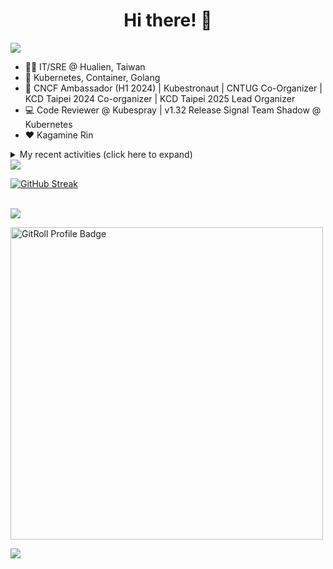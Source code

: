<div align="center">
  <h1>Hi there! 👋</h1>
</div>

![](https://komarev.com/ghpvc/?username=tico88612&color=brightgreen&style=for-the-badge)

- 🧑‍💻 IT/SRE @ Hualien, Taiwan
- 🐳 Kubernetes, Container, Golang
- 🤝 CNCF Ambassador (H1 2024) | Kubestronaut | CNTUG Co-Organizer | KCD Taipei 2024 Co-organizer | KCD Taipei 2025 Lead Organizer
- 💻 Code Reviewer @ Kubespray | v1.32 Release Signal Team Shadow @ Kubernetes
- ❤️ Kagamine Rin

<details>
  <summary>My recent activities (click here to expand)</summary>

  #### 👷 Check out what I'm currently working on
  
  - [cloud-native-taiwan/i.kcd.taipei](https://github.com/cloud-native-taiwan/i.kcd.taipei) -  (1 day ago)
  - [kubernetes-sigs/kubespray](https://github.com/kubernetes-sigs/kubespray) - Deploy a Production Ready Kubernetes Cluster (1 week ago)
  - [kubernetes-sigs/cloud-provider-kind](https://github.com/kubernetes-sigs/cloud-provider-kind) - Cloud provider for KIND clusters (3 weeks ago)
  - [Homebrew/homebrew-core](https://github.com/Homebrew/homebrew-core) - 🍻 Default formulae for the missing package manager for macOS (or Linux) (4 weeks ago)
  - [cncf/k8s-conformance](https://github.com/cncf/k8s-conformance) - 🧪CNCF K8s Conformance Working Group (4 weeks ago)
  - [cloud-native-taiwan/kcd-taipei-2025](https://github.com/cloud-native-taiwan/kcd-taipei-2025) -  (1 month ago)
  - [scist-tw/wc_scoreboard](https://github.com/scist-tw/wc_scoreboard) -  (1 month ago)
  - [cloud-native-taiwan/Infra-Labs-Docs](https://github.com/cloud-native-taiwan/Infra-Labs-Docs) - Documentation for Cloud Native Taiwan Infra Labs (1 month ago)
  - [cncf/people](https://github.com/cncf/people) - Stores the data that will populate the various people listings on cncf.io (2 months ago)
  - [coredns/deployment](https://github.com/coredns/deployment) - Scripts, utilities, and examples for deploying CoreDNS. (4 months ago)

  #### 🌱 My latest projects
  
  - [tico88612/blog-comments](https://github.com/tico88612/blog-comments) - 
  - [tico88612/get-real-ip](https://github.com/tico88612/get-real-ip) - 
  - [tico88612/podman-monitor-workshop](https://github.com/tico88612/podman-monitor-workshop) - 
  - [tico88612/cicd-hexo-blog-pages](https://github.com/tico88612/cicd-hexo-blog-pages) - 以 Hexo Blog 撰寫 CI/CD Pipeline 網頁
  - [tico88612/cicd-hexo-blog-template](https://github.com/tico88612/cicd-hexo-blog-template) - 以 Hexo Blog 撰寫 CI/CD Pipeline 模板
  - [tico88612/butter-toast-cup-2023](https://github.com/tico88612/butter-toast-cup-2023) - 奶油吐司杯 2023 分數計算機
  - [tico88612/cms-docker](https://github.com/tico88612/cms-docker) - Contest Management System v1.5.dev0 Docker Version
  - [tico88612/network-security-final](https://github.com/tico88612/network-security-final) - 
  - [tico88612/docker-init.engineer](https://github.com/tico88612/docker-init.engineer) - 純靠北工程師 Docker 架設版
  - [tico88612/kantai-teachme.tw](https://github.com/tico88612/kantai-teachme.tw) - 

  #### 🔭 Latest releases I've contributed to
  
  - [meshery/meshery](https://github.com/meshery/meshery) ([v0.8.43](https://github.com/meshery/meshery/releases/tag/v0.8.43), 2 days ago) - Meshery, the cloud native manager
  - [metal3-io/cluster-api-provider-metal3](https://github.com/metal3-io/cluster-api-provider-metal3) ([v1.8.6](https://github.com/metal3-io/cluster-api-provider-metal3/releases/tag/v1.8.6), 3 days ago) - Metal³ integration with https://github.com/kubernetes-sigs/cluster-api
  - [kubearmor/kubearmor-client](https://github.com/kubearmor/kubearmor-client) ([v1.3.3](https://github.com/kubearmor/kubearmor-client/releases/tag/v1.3.3), 3 days ago) - KubeArmor cli tool aka kArmor :robot:
  - [etcd-io/etcd](https://github.com/etcd-io/etcd) ([v3.6.0-rc.1](https://github.com/etcd-io/etcd/releases/tag/v3.6.0-rc.1), 5 days ago) - Distributed reliable key-value store for the most critical data of a distributed system
  - [backstage/backstage](https://github.com/backstage/backstage) ([v1.37.0-next.0](https://github.com/backstage/backstage/releases/tag/v1.37.0-next.0), 5 days ago) - Backstage is an open framework for building developer portals
  - [metal3-io/ip-address-manager](https://github.com/metal3-io/ip-address-manager) ([v1.9.4](https://github.com/metal3-io/ip-address-manager/releases/tag/v1.9.4), 1 week ago) - IP address Manager for Cluster API Provider Metal3
  - [kubernetes-sigs/cloud-provider-kind](https://github.com/kubernetes-sigs/cloud-provider-kind) ([v0.6.0](https://github.com/kubernetes-sigs/cloud-provider-kind/releases/tag/v0.6.0), 1 week ago) - Cloud provider for KIND clusters
  - [jaegertracing/jaeger](https://github.com/jaegertracing/jaeger) ([v1.66.0](https://github.com/jaegertracing/jaeger/releases/tag/v1.66.0), 3 weeks ago) - CNCF Jaeger, a Distributed Tracing Platform
  - [jaegertracing/jaeger-ui](https://github.com/jaegertracing/jaeger-ui) ([v1.66.0](https://github.com/jaegertracing/jaeger-ui/releases/tag/v1.66.0), 3 weeks ago) - Web UI for Jaeger
  - [kubeflow/trainer](https://github.com/kubeflow/trainer) ([v1.9.0](https://github.com/kubeflow/trainer/releases/tag/v1.9.0), 1 month ago) - Distributed ML Training and Fine-Tuning on Kubernetes

  #### 🔨 My recent Pull Requests
  
  - [Update install description in README.md](https://github.com/kubernetes-sigs/cloud-provider-kind/pull/209) on [kubernetes-sigs/cloud-provider-kind](https://github.com/kubernetes-sigs/cloud-provider-kind) (3 weeks ago)
  - [cloud-provider-kind 0.5.0 (new formula)](https://github.com/Homebrew/homebrew-core/pull/206262) on [Homebrew/homebrew-core](https://github.com/Homebrew/homebrew-core) (4 weeks ago)
  - [[WIP] Bump Ansible to 10.7.0 &amp; Deprecate RHEL8-based tests](https://github.com/kubernetes-sigs/kubespray/pull/11924) on [kubernetes-sigs/kubespray](https://github.com/kubernetes-sigs/kubespray) (1 month ago)
  - [Conformance results for v1.31/kubespray](https://github.com/cncf/k8s-conformance/pull/3584) on [cncf/k8s-conformance](https://github.com/cncf/k8s-conformance) (1 month ago)
  - [Cleanup OWNERS files in each folders](https://github.com/kubernetes-sigs/kubespray/pull/11892) on [kubernetes-sigs/kubespray](https://github.com/kubernetes-sigs/kubespray) (1 month ago)
  - [Add `manual` option to the `external_cloud_provider` variable](https://github.com/kubernetes-sigs/kubespray/pull/11883) on [kubernetes-sigs/kubespray](https://github.com/kubernetes-sigs/kubespray) (1 month ago)
  - [Add Flatcar 4081 CI test](https://github.com/kubernetes-sigs/kubespray/pull/11868) on [kubernetes-sigs/kubespray](https://github.com/kubernetes-sigs/kubespray) (1 month ago)
  - [Add Python .gitignore](https://github.com/scist-tw/wc_scoreboard/pull/1) on [scist-tw/wc_scoreboard](https://github.com/scist-tw/wc_scoreboard) (1 month ago)
  - [Add Flatcar 4081.2.1 image to test-infra](https://github.com/kubernetes-sigs/kubespray/pull/11849) on [kubernetes-sigs/kubespray](https://github.com/kubernetes-sigs/kubespray) (1 month ago)
  - [Fix meetup link](https://github.com/cloud-native-taiwan/Infra-Labs-Docs/pull/78) on [cloud-native-taiwan/Infra-Labs-Docs](https://github.com/cloud-native-taiwan/Infra-Labs-Docs) (1 month ago)

  #### ⭐ Recent Stars
  
  - [riccardoperra/codeimage](https://github.com/riccardoperra/codeimage) - A tool to beautify your code screenshots. Built with SolidJS and Fastify. (1 month ago)
  - [inspektor-gadget/inspektor-gadget](https://github.com/inspektor-gadget/inspektor-gadget) - Inspektor Gadget is a set of tools and framework for data collection and system inspection on Kubernetes clusters and Linux hosts using eBPF (3 months ago)
  - [charmbracelet/vhs](https://github.com/charmbracelet/vhs) - Your CLI home video recorder 📼 (3 months ago)
  - [knabben/stalker](https://github.com/knabben/stalker) - Stalk and Hunt Flake Testgrid Jobs  (4 months ago)
  - [ljcucc/mobai-alei](https://github.com/ljcucc/mobai-alei) - 膜拜阿雷的信眾有福了！現在到 mobai-alei.ljcu.cc 就可以產生膜拜貼圖！ (6 months ago)
  - [aome510/spotify-player](https://github.com/aome510/spotify-player) - A Spotify player in the terminal with full feature parity (7 months ago)
  - [nalexn/clean-architecture-swiftui](https://github.com/nalexn/clean-architecture-swiftui) - SwiftUI sample app using Clean Architecture. Examples of working with SwiftData persistence, networking, dependency injection, unit testing, and more. (7 months ago)
  - [bpg/terraform-provider-proxmox](https://github.com/bpg/terraform-provider-proxmox) - Terraform / OpenTofu Provider for Proxmox VE (7 months ago)
  - [kubernetes/enhancements](https://github.com/kubernetes/enhancements) - Enhancements tracking repo for Kubernetes (10 months ago)
  - [kubernetes-sigs/kubespray](https://github.com/kubernetes-sigs/kubespray) - Deploy a Production Ready Kubernetes Cluster (1 year ago)

  #### 👯 Check out some of my recent followers
  
  - [977812671](https://github.com/977812671)
  - [j796160836](https://github.com/j796160836)
  - [lex1ng](https://github.com/lex1ng)
  - [mattwang44](https://github.com/mattwang44)
  - [Holiday66](https://github.com/Holiday66)
</details>

<img src="https://github-readme-stats.vercel.app/api?username=tico88612&hide_title=true&count_private=true&show_icons=true" />

<br>

<a href="https://git.io/streak-stats"><img src="https://streak-stats.demolab.com?user=tico88612&theme=one-dark-pro" alt="GitHub Streak" /></a>

<br>

<img src="https://github-profile-trophy.vercel.app/?username=tico88612&theme=flat&no-frame=true&theme=onedark&margin-w=15&column=4" />

<be>

<a href="https://gitroll.io/profile/u0ufMd0HHwCUrp6xGFYIqjIkupi83" target="_blank"><img width=500px src="https://gitroll.io/api/badges/profiles/v1/u0ufMd0HHwCUrp6xGFYIqjIkupi83" alt="GitRoll Profile Badge"/></a>


![](https://hit.yhype.me/github/profile?user_id=17496418)
